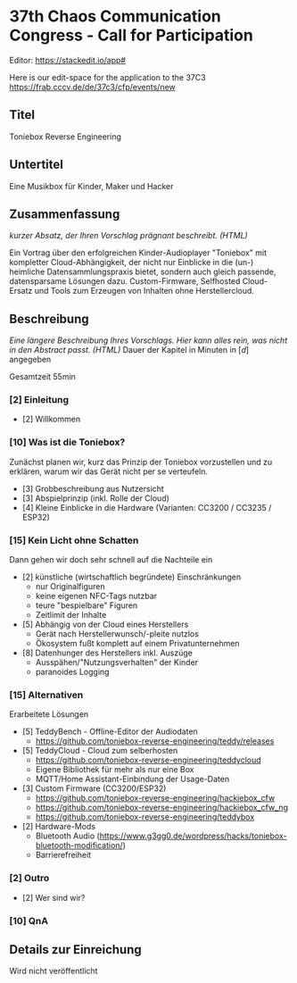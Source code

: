 
# 37th Chaos Communication Congress - Call for Participation
Editor: https://stackedit.io/app#

Here is our edit-space for the application to the 37C3
https://frab.cccv.de/de/37c3/cfp/events/new

## Titel
Toniebox Reverse Engineering

## Untertitel
Eine Musikbox für Kinder, Maker und Hacker

## Zusammenfassung
*kurzer Absatz, der Ihren Vorschlag prägnant beschreibt. (HTML)*

Ein Vortrag über den erfolgreichen Kinder-Audioplayer "Toniebox" mit kompletter Cloud-Abhängigkeit, der nicht nur Einblicke in die (un-) heimliche Datensammlungspraxis bietet, sondern auch gleich passende, datensparsame Lösungen dazu.
Custom-Firmware, Selfhosted Cloud-Ersatz und Tools zum Erzeugen von Inhalten ohne Herstellercloud.

## Beschreibung
*Eine längere Beschreibung Ihres Vorschlags. Hier kann alles rein, was nicht in den Abstract passt. (HTML)*
Dauer der Kapitel in Minuten in [*d*] angegeben

Gesamtzeit 55min

### [2] Einleitung
 - [2] Willkommen

### [10] Was ist die Toniebox?
Zunächst planen wir, kurz das Prinzip der Toniebox vorzustellen und zu erklären, warum wir das Gerät nicht per se verteufeln.
 - [3] Grobbeschreibung aus Nutzersicht
 - [3] Abspielprinzip (inkl. Rolle der Cloud)
 - [4] Kleine Einblicke in die Hardware (Varianten: CC3200 / CC3235 / ESP32)

### [15] Kein Licht ohne Schatten
Dann gehen wir doch sehr schnell auf die Nachteile ein
 - [2] künstliche (wirtschaftlich begründete) Einschränkungen
	 - nur Originalfiguren
	 - keine eigenen NFC-Tags nutzbar
	 - teure "bespielbare" Figuren
	 - Zeitlimit der Inhalte
 - [5] Abhängig von der Cloud eines Herstellers
	 - Gerät nach Herstellerwunsch/-pleite nutzlos
	 - Ökosystem fußt komplett auf einem Privatunternehmen
 - [8] Datenhunger des Herstellers inkl. Auszüge
	 - Ausspähen/"Nutzungsverhalten" der Kinder
	 - paranoides Logging

### [15] Alternativen
Erarbeitete Lösungen
 - [5] TeddyBench - Offline-Editor der Audiodaten
	 - https://github.com/toniebox-reverse-engineering/teddy/releases
 - [5] TeddyCloud - Cloud zum selberhosten
	 - https://github.com/toniebox-reverse-engineering/teddycloud
	 - Eigene Bibliothek für mehr als nur eine Box
	 - MQTT/Home Assistant-Einbindung der Usage-Daten
 - [3] Custom Firmware (CC3200/ESP32)
	 - https://github.com/toniebox-reverse-engineering/hackiebox_cfw
	 - https://github.com/toniebox-reverse-engineering/hackiebox_cfw_ng
	 - https://github.com/toniebox-reverse-engineering/teddybox
 - [2] Hardware-Mods
	 - Bluetooth Audio (https://www.g3gg0.de/wordpress/hacks/toniebox-bluetooth-modification/)
	 - Barrierefreiheit

### [2] Outro
 - [2] Wer sind wir?

### [10] QnA

## Details zur Einreichung
Wird nicht veröffentlicht
